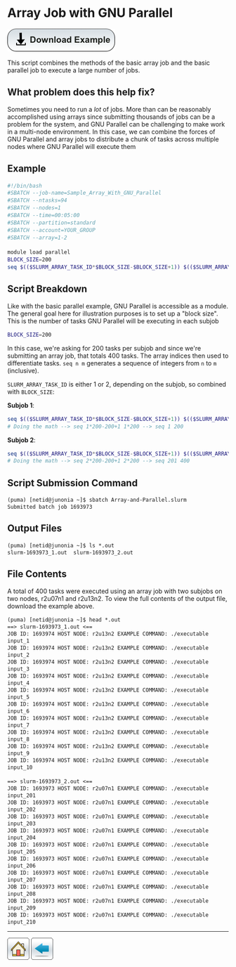 # Array Job with GNU Parallel
[![](/Images/Download-Button.png)](Array-and-Parallel.tar.gz)


This script combines the methods of the basic array job and the basic parallel job to execute a large number of jobs.

## What problem does this help fix? 
Sometimes you need to run a *lot* of jobs. More than can be reasonably accomplished using arrays since submitting thousands of jobs can be a problem for the system, and GNU Parallel can be challenging to make work in a multi-node environment. In this case, we can combine the forces of GNU Parallel and array jobs to distribute a chunk of tasks across multiple nodes where GNU Parallel will execute them

## Example

```bash
#!/bin/bash
#SBATCH --job-name=Sample_Array_With_GNU_Parallel
#SBATCH --ntasks=94
#SBATCH --nodes=1                    
#SBATCH --time=00:05:00   
#SBATCH --partition=standard
#SBATCH --account=YOUR_GROUP
#SBATCH --array=1-2

module load parallel
BLOCK_SIZE=200
seq $(($SLURM_ARRAY_TASK_ID*$BLOCK_SIZE-$BLOCK_SIZE+1)) $(($SLURM_ARRAY_TASK_ID*$BLOCK_SIZE)) | parallel echo "JOB ID: $SLURM_JOB_ID HOST NODE: $HOSTNAME EXAMPLE COMMAND: ./executable input_{}"
```

## Script Breakdown
Like with the basic parallel example, GNU Parallel is accessible as a module. The general goal here for illustration purposes is to set up a "block size". This is the number of tasks GNU Parallel will be executing in each subjob
```bash
BLOCK_SIZE=200
```
In this case, we're asking for 200 tasks per subjob and since we're submitting an array job, that totals 400 tasks. The array indices then used to differentiate tasks. ```seq n m``` generates a sequence of integers from ```n``` to ```m``` (inclusive).


```SLURM_ARRAY_TASK_ID``` is either 1 or 2, depending on the subjob, so combined with ```BLOCK_SIZE```:

**Subjob 1**: 
```bash
seq $(($SLURM_ARRAY_TASK_ID*$BLOCK_SIZE-$BLOCK_SIZE+1)) $(($SLURM_ARRAY_TASK_ID*$BLOCK_SIZE))
# Doing the math --> seq 1*200-200+1 1*200 --> seq 1 200
```

**Subjob 2**: 
```bash 
seq $(($SLURM_ARRAY_TASK_ID*$BLOCK_SIZE-$BLOCK_SIZE+1)) $(($SLURM_ARRAY_TASK_ID*$BLOCK_SIZE))
# Doing the math --> seq 2*200-200+1 2*200 --> seq 201 400
```

## Script Submission Command
```console
(puma) [netid@junonia ~]$ sbatch Array-and-Parallel.slurm 
Submitted batch job 1693973
```

## Output Files
```console
(puma) [netid@junonia ~]$ ls *.out
slurm-1693973_1.out  slurm-1693973_2.out
```

## File Contents
A total of 400 tasks were executed using an array job with two subjobs on two nodes, r2u07n1 and r2u13n2. To view the full contents of the output file, download the example above. 
```console
(puma) [netid@junonia ~]$ head *.out
==> slurm-1693973_1.out <==
JOB ID: 1693974 HOST NODE: r2u13n2 EXAMPLE COMMAND: ./executable input_1
JOB ID: 1693974 HOST NODE: r2u13n2 EXAMPLE COMMAND: ./executable input_2
JOB ID: 1693974 HOST NODE: r2u13n2 EXAMPLE COMMAND: ./executable input_3
JOB ID: 1693974 HOST NODE: r2u13n2 EXAMPLE COMMAND: ./executable input_4
JOB ID: 1693974 HOST NODE: r2u13n2 EXAMPLE COMMAND: ./executable input_5
JOB ID: 1693974 HOST NODE: r2u13n2 EXAMPLE COMMAND: ./executable input_6
JOB ID: 1693974 HOST NODE: r2u13n2 EXAMPLE COMMAND: ./executable input_7
JOB ID: 1693974 HOST NODE: r2u13n2 EXAMPLE COMMAND: ./executable input_8
JOB ID: 1693974 HOST NODE: r2u13n2 EXAMPLE COMMAND: ./executable input_9
JOB ID: 1693974 HOST NODE: r2u13n2 EXAMPLE COMMAND: ./executable input_10

==> slurm-1693973_2.out <==
JOB ID: 1693973 HOST NODE: r2u07n1 EXAMPLE COMMAND: ./executable input_201
JOB ID: 1693973 HOST NODE: r2u07n1 EXAMPLE COMMAND: ./executable input_202
JOB ID: 1693973 HOST NODE: r2u07n1 EXAMPLE COMMAND: ./executable input_203
JOB ID: 1693973 HOST NODE: r2u07n1 EXAMPLE COMMAND: ./executable input_204
JOB ID: 1693973 HOST NODE: r2u07n1 EXAMPLE COMMAND: ./executable input_205
JOB ID: 1693973 HOST NODE: r2u07n1 EXAMPLE COMMAND: ./executable input_206
JOB ID: 1693973 HOST NODE: r2u07n1 EXAMPLE COMMAND: ./executable input_207
JOB ID: 1693973 HOST NODE: r2u07n1 EXAMPLE COMMAND: ./executable input_208
JOB ID: 1693973 HOST NODE: r2u07n1 EXAMPLE COMMAND: ./executable input_209
JOB ID: 1693973 HOST NODE: r2u07n1 EXAMPLE COMMAND: ./executable input_210
```
*****
[![](/Images/home.png)](https://ua-researchcomputing-hpc.github.io/) 
[![](/Images/back.png)](../)
